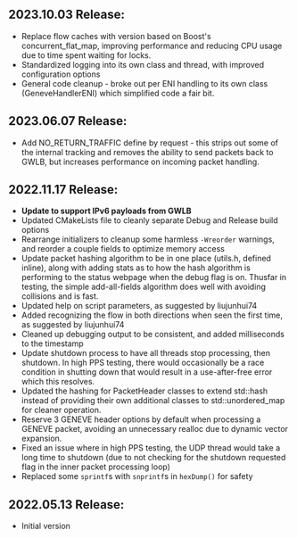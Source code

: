 ## 2023.10.03 Release:
- Replace flow caches with version based on Boost's concurrent_flat_map, improving performance and reducing CPU usage due to time spent waiting for locks.
- Standardized logging into its own class and thread, with improved configuration options
- General code cleanup - broke out per ENI handling to its own class (GeneveHandlerENI) which simplified code a fair bit.

## 2023.06.07 Release:
- Add NO_RETURN_TRAFFIC define by request - this strips out some of the internal tracking and removes the ability to send packets back to GWLB, but increases performance on incoming packet handling.

## 2022.11.17 Release:
- **Update to support IPv6 payloads from GWLB**
- Updated CMakeLists file to cleanly separate Debug and Release build options
- Rearrange initializers to cleanup some harmless ```-Wreorder``` warnings, and reorder a couple fields to optimize memory access
- Update packet hashing algorithm to be in one place (utils.h, defined inline), along with adding stats as to how the hash algorithm is performing to the status webpage when the debug flag is on. Thusfar in testing, the simple add-all-fields algorithm does well with avoiding collisions and is fast.
- Updated help on script parameters, as suggested by liujunhui74
- Added recognizing the flow in both directions when seen the first time, as suggested by liujunhui74
- Cleaned up debugging output to be consistent, and added milliseconds to the timestamp
- Update shutdown process to have all threads stop processing, then shutdown. In high PPS testing, there would occasionally be a race condition in shutting down that would result in a use-after-free error which this resolves.
- Updated the hashing for PacketHeader classes to extend std::hash instead of providing their own additional classes to std::unordered_map for cleaner operation.
- Reserve 3 GENEVE header options by default when processing a GENEVE packet, avoiding an unnecessary realloc due to dynamic vector expansion.
- Fixed an issue where in high PPS testing, the UDP thread would take a long time to shutdown (due to not checking for the shutdown requested flag in the inner packet processing loop)
- Replaced some ```sprintf```s with ```snprintf```s in ```hexDump()``` for safety

## 2022.05.13 Release:
- Initial version
